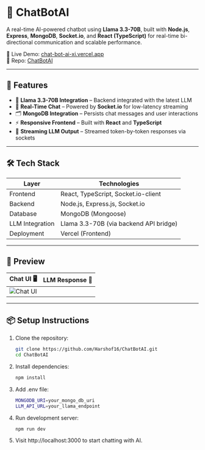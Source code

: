 # 🤖 ChatBotAI

A real-time AI-powered chatbot using **Llama 3.3-70B**, built with **Node.js**, **Express**, **MongoDB**, **Socket.io**, and **React (TypeScript)** for real-time bi-directional communication and scalable performance.

🚀 Live Demo: [chat-bot-ai-xi.vercel.app](https://chat-bot-ai-xi.vercel.app/)  
📂 Repo: [ChatBotAI](https://github.com/Harshof16/ChatBotAI)

---

## 🚀 Features

- 🧠 **Llama 3.3-70B Integration** – Backend integrated with the latest LLM
- 💬 **Real-Time Chat** – Powered by **Socket.io** for low-latency streaming
- 🗂 **MongoDB Integration** – Persists chat messages and user interactions
- ⚡ **Responsive Frontend** – Built with **React** and **TypeScript**
- 📡 **Streaming LLM Output** – Streamed token-by-token responses via sockets

---

## 🛠️ Tech Stack

| Layer             | Technologies                            |
|------------------|-----------------------------------------|
| Frontend         | React, TypeScript, Socket.io-client     |
| Backend          | Node.js, Express.js, Socket.io          |
| Database         | MongoDB (Mongoose)                      |
| LLM Integration  | Llama 3.3-70B (via backend API bridge)  |
| Deployment       | Vercel (Frontend) |

---

## 📸 Preview

| Chat UI 🖥️ | LLM Response 🧠 |
|------------|----------------|
| ![Chat UI](https://github.com/user-attachments/assets/c36dab7e-d65a-4cef-9cc4-ddfe00c49c33) |

---

## 📦 Setup Instructions

1. Clone the repository:
   ```bash
   git clone https://github.com/Harshof16/ChatBotAI.git
   cd ChatBotAI
   
2. Install dependencies:
   ```bash
   npm install

3. Add .env file:
   ```bash
   MONGODB_URI=your_mongo_db_uri
   LLM_API_URL=your_llama_endpoint
   
4. Run development server:
   ```bash
   npm run dev
   
5. Visit http://localhost:3000 to start chatting with AI.

